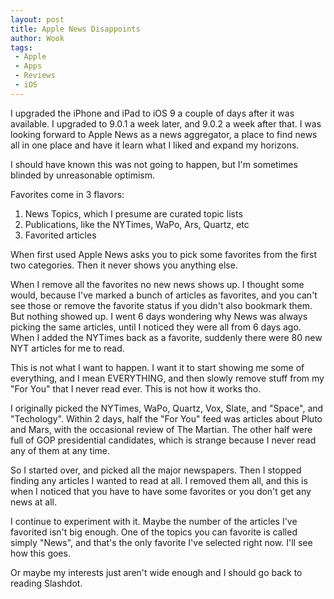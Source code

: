 ```yaml
---
layout: post
title: Apple News Disappoints
author: Wook
tags:
 - Apple
 - Apps
 - Reviews
 - iOS
---
```

I upgraded the iPhone and iPad to iOS 9 a couple of days after it was available.
I upgraded to 9.0.1 a week later, and 9.0.2 a week after that.  I was looking forward
to Apple News as a news aggregator, a place to find news all in one place and have
it learn what I liked and expand my horizons.

I should have known this was not going to happen, but I'm sometimes blinded by
unreasonable optimism.

Favorites come in 3 flavors:

1. News Topics, which I presume are curated topic lists
1. Publications, like the NYTimes, WaPo, Ars, Quartz, etc
1. Favorited articles

When first used Apple News asks you to pick some favorites from the first two
categories.  Then it never shows you anything else.

When I remove all the favorites no new news shows up.  I thought some would,
because I've marked a bunch of articles as favorites, and you can't see those or remove
the favorite status if you didn't also bookmark them.  But nothing showed up.  I went
6 days wondering why News was always picking the same articles, until I noticed they
were all from 6 days ago.  When I added the NYTimes back as a favorite, suddenly there
were 80 new NYT articles for me to read.

This is not what I want to happen.  I want it to start showing me some of
everything, and I
mean EVERYTHING, and then slowly remove stuff from my "For You" that I never read ever.
This is not how it works tho.

I originally picked the NYTimes, WaPo, Quartz, Vox, Slate, and "Space", and "Techology".
Within 2 days, half the "For You" feed was articles about Pluto and Mars, with the
occasional review of The Martian.  The other half were full of GOP presidential
candidates, which is strange because I never read any of them at any time.

So I started over, and picked all the major newspapers.  Then I stopped finding any
articles I wanted to read at all.  I removed them all, and this is when I noticed
that you have to have some favorites or you don't get any news at all.

I continue to experiment with it.  Maybe the number of the articles I've favorited
isn't big enough.  One of the topics you can favorite is called simply "News", and
that's the only favorite I've selected right now.  I'll see how this goes.

Or maybe my interests just aren't wide enough and I should go back to reading Slashdot.